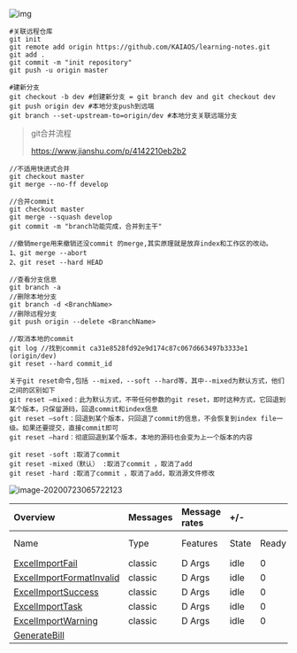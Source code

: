 ![img](https://upload-images.jianshu.io/upload_images/845143-a8f0bc0ad45017f8.png?imageMogr2/auto-orient/strip|imageView2/2/w/498/format/webp)

```git
#关联远程仓库
git init 
git remote add origin https://github.com/KAIAOS/learning-notes.git
git add .
git commit -m "init repository"
git push -u origin master
```



``` 
#建新分支
git checkout -b dev #创建新分支 = git branch dev and git checkout dev
git push origin dev #本地分支push到远端
git branch --set-upstream-to=origin/dev #本地分支关联远端分支
```

> git合并流程
>
> https://www.jianshu.com/p/4142210eb2b2

``` git
//不适用快进式合并
git checkout master
git merge --no-ff develop

//合并commit
git checkout master 
git merge --squash develop
git commit -m "branch功能完成，合并到主干" 

//撤销merge用来撤销还没commit 的merge,其实原理就是放弃index和工作区的改动。
1、git merge --abort
2、git reset --hard HEAD

//查看分支信息
git branch -a
//删除本地分支
git branch -d <BranchName>
//删除远程分支
git push origin --delete <BranchName>

//取消本地的commit
git log //找到commit ca31e8528fd92e9d174c87c067d663497b3333e1 (origin/dev)
git reset --hard commit_id

关于git reset命令,包括 --mixed，--soft --hard等，其中--mixed为默认方式，他们之间的区别如下
git reset –mixed：此为默认方式，不带任何参数的git reset，即时这种方式，它回退到某个版本，只保留源码，回退commit和index信息
git reset –soft：回退到某个版本，只回退了commit的信息，不会恢复到index file一级。如果还要提交，直接commit即可
git reset –hard：彻底回退到某个版本，本地的源码也会变为上一个版本的内容

git reset -soft :取消了commit  
git reset -mixed（默认） :取消了commit ，取消了add
git reset -hard :取消了commit ，取消了add，取消源文件修改
```



![image-20200723065722123](C:\Users\hanka\AppData\Roaming\Typora\typora-user-images\image-20200723065722123.png)

| Overview                                                     | Messages | Message rates | +/-   |       |         |       |          |               |      |
| :----------------------------------------------------------- | :------- | :------------ | :---- | :---- | :------ | :---- | :------- | :------------ | :--- |
| Name                                                         | Type     | Features      | State | Ready | Unacked | Total | incoming | deliver / get | ack  |
| [ExcelImportFail](http://localhost:15672/#/queues/%2F/ExcelImportFail) | classic  | D Args        | idle  | 0     | 0       | 0     |          |               |      |
| [ExcelImportFormatInvalid](http://localhost:15672/#/queues/%2F/ExcelImportFormatInvalid) | classic  | D Args        | idle  | 0     | 0       | 0     |          |               |      |
| [ExcelImportSuccess](http://localhost:15672/#/queues/%2F/ExcelImportSuccess) | classic  | D Args        | idle  | 0     | 0       | 0     |          |               |      |
| [ExcelImportTask](http://localhost:15672/#/queues/%2F/ExcelImportTask) | classic  | D Args        | idle  | 0     | 0       | 0     |          |               |      |
| [ExcelImportWarning](http://localhost:15672/#/queues/%2F/ExcelImportWarning) | classic  | D Args        | idle  | 0     | 0       | 0     |          |               |      |
| [GenerateBill](http://localhost:15672/#/queues/%2F/GenerateBill) |          |               |       |       |         |       |          |               |      |
